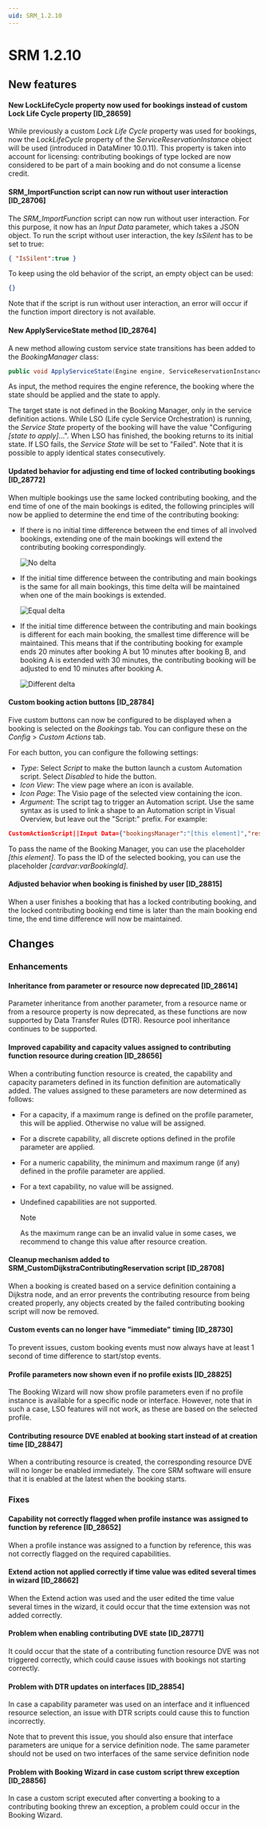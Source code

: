 ```yaml
---
uid: SRM_1.2.10
---
```


# SRM 1.2.10

## New features

#### New LockLifeCycle property now used for bookings instead of custom Lock Life Cycle property \[ID_28659\]

While previously a custom *Lock Life Cycle* property was used for bookings, now the *LockLifeCycle* property of the *ServiceReservationInstance* object will be used (introduced in DataMiner 10.0.11). This property is taken into account for licensing: contributing bookings of type locked are now considered to be part of a main booking and do not consume a license credit.

#### SRM_ImportFunction script can now run without user interaction \[ID_28706\]

The *SRM_ImportFunction* script can now run without user interaction. For this purpose, it now has an *Input Data* parameter, which takes a JSON object. To run the script without user interaction, the key *IsSilent* has to be set to true:

```json
{ "IsSilent":true }
```

To keep using the old behavior of the script, an empty object can be used:

```json
{}
```

Note that if the script is run without user interaction, an error will occur if the function import directory is not available.

#### New ApplyServiceState method \[ID_28764\]

A new method allowing custom service state transitions has been added to the *BookingManager* class:

```csharp
public void ApplyServiceState(Engine engine, ServiceReservationInstance reservation, string state);
```

As input, the method requires the engine reference, the booking where the state should be applied and the state to apply.

The target state is not defined in the Booking Manager, only in the service definition actions. While LSO (Life cycle Service Orchestration) is running, the *Service State* property of the booking will have the value "Configuring *\[state to apply\]*...". When LSO has finished, the booking returns to its initial state. If LSO fails, the *Service State* will be set to "Failed". Note that it is possible to apply identical states consecutively.

#### Updated behavior for adjusting end time of locked contributing bookings \[ID_28772\]

When multiple bookings use the same locked contributing booking, and the end time of one of the main bookings is edited, the following principles will now be applied to determine the end time of the contributing booking:

- If there is no initial time difference between the end times of all involved bookings, extending one of the main bookings will extend the contributing booking correspondingly.

    ![No delta](~/release-notes/images/NoDelta.svg)

- If the initial time difference between the contributing and main bookings is the same for all main bookings, this time delta will be maintained when one of the main bookings is extended.

    ![Equal delta](~/release-notes/images/EqualDelta.svg)

- If the initial time difference between the contributing and main bookings is different for each main booking, the smallest time difference will be maintained. This means that if the contributing booking for example ends 20 minutes after booking A but 10 minutes after booking B, and booking A is extended with 30 minutes, the contributing booking will be adjusted to end 10 minutes after booking A.

    ![Different delta](~/release-notes/images/DifferentDelta.svg)

#### Custom booking action buttons \[ID_28784\]

Five custom buttons can now be configured to be displayed when a booking is selected on the *Bookings* tab. You can configure these on the *Config* > *Custom Actions* tab.

For each button, you can configure the following settings:

- *Type*: Select *Script* to make the button launch a custom Automation script. Select *Disabled* to hide the button.
- *Icon View*: The view page where an icon is available.
- *Icon Page*: The Visio page of the selected view containing the icon.
- *Argument*: The script tag to trigger an Automation script. Use the same syntax as is used to link a shape to an Automation script in Visual Overview, but leave out the "Script:" prefix. For example:

```json
CustomActionScript||Input Data={"bookingsManager":"[this element]","reservationId":"[cardvar:varBookingId]","action":"CustomAction1"}||Custom Tooltip|NoConfirmation,CloseWhenFinished
```

To pass the name of the Booking Manager, you can use the placeholder *\[this element\]*. To pass the ID of the selected booking, you can use the placeholder *\[cardvar:varBookingId\]*.

#### Adjusted behavior when booking is finished by user \[ID_28815\]

When a user finishes a booking that has a locked contributing booking, and the locked contributing booking end time is later than the main booking end time, the end time difference will now be maintained.

## Changes

### Enhancements

#### Inheritance from parameter or resource now deprecated \[ID_28614\]

Parameter inheritance from another parameter, from a resource name or from a resource property is now deprecated, as these functions are now supported by Data Transfer Rules (DTR). Resource pool inheritance continues to be supported.

#### Improved capability and capacity values assigned to contributing function resource during creation \[ID_28656\]

When a contributing function resource is created, the capability and capacity parameters defined in its function definition are automatically added. The values assigned to these parameters are now determined as follows:

- For a capacity, if a maximum range is defined on the profile parameter, this will be applied. Otherwise no value will be assigned.
- For a discrete capability, all discrete options defined in the profile parameter are applied.
- For a numeric capability, the minimum and maximum range (if any) defined in the profile parameter are applied.
- For a text capability, no value will be assigned.
- Undefined capabilities are not supported.

    > [!NOTE]
    > As the maximum range can be an invalid value in some cases, we recommend to change this value after resource creation.

#### Cleanup mechanism added to SRM_CustomDijkstraContributingReservation script \[ID_28708\]

When a booking is created based on a service definition containing a Dijkstra node, and an error prevents the contributing resource from being created properly, any objects created by the failed contributing booking script will now be removed.

#### Custom events can no longer have "immediate" timing \[ID_28730\]

To prevent issues, custom booking events must now always have at least 1 second of time difference to start/stop events.

#### Profile parameters now shown even if no profile exists \[ID_28825\]

The Booking Wizard will now show profile parameters even if no profile instance is available for a specific node or interface. However, note that in such a case, LSO features will not work, as these are based on the selected profile.

#### Contributing resource DVE enabled at booking start instead of at creation time \[ID_28847\]

When a contributing resource is created, the corresponding resource DVE will no longer be enabled immediately. The core SRM software will ensure that it is enabled at the latest when the booking starts.

### Fixes

#### Capability not correctly flagged when profile instance was assigned to function by reference \[ID_28652\]

When a profile instance was assigned to a function by reference, this was not correctly flagged on the required capabilities.

#### Extend action not applied correctly if time value was edited several times in wizard \[ID_28662\]

When the Extend action was used and the user edited the time value several times in the wizard, it could occur that the time extension was not added correctly.

#### Problem when enabling contributing DVE state \[ID_28771\]

It could occur that the state of a contributing function resource DVE was not triggered correctly, which could cause issues with bookings not starting correctly.

#### Problem with DTR updates on interfaces \[ID_28854\]

In case a capability parameter was used on an interface and it influenced resource selection, an issue with DTR scripts could cause this to function incorrectly.

Note that to prevent this issue, you should also ensure that interface parameters are unique for a service definition node. The same parameter should not be used on two interfaces of the same service definition node

#### Problem with Booking Wizard in case custom script threw exception \[ID_28856\]

In case a custom script executed after converting a booking to a contributing booking threw an exception, a problem could occur in the Booking Wizard.
